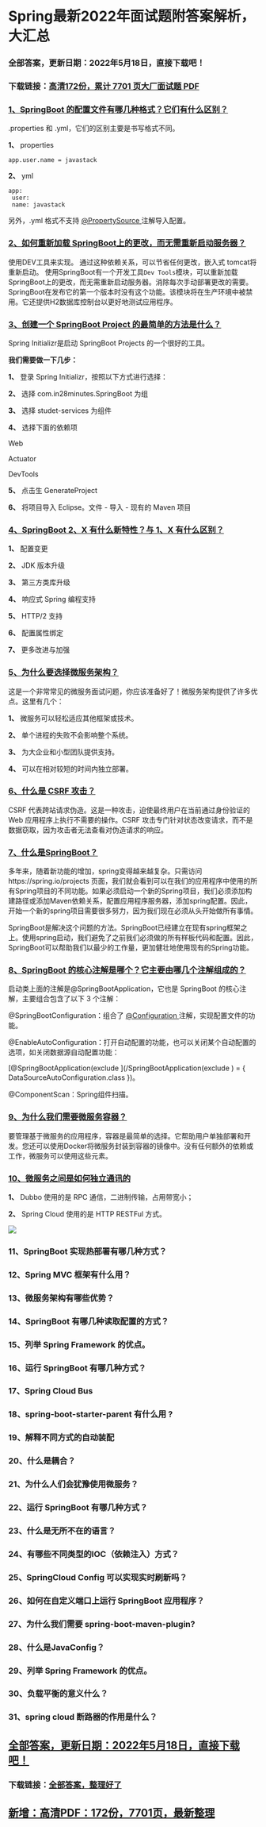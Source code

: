 # Spring最新2022年面试题附答案解析，大汇总


### 全部答案，更新日期：2022年5月18日，直接下载吧！

### 下载链接：[高清172份，累计 7701 页大厂面试题  PDF](https://gitee.com/souyunku/DevBooks/blob/master/docs/index.md)



### [1、SpringBoot 的配置文件有哪几种格式？它们有什么区别？](https://gitee.com/souyunku/DevBooks/blob/master/docs/Spring/Spring最新2021年面试题附答案解析，大汇总.md#1springboot-的配置文件有哪几种格式它们有什么区别)  


.properties 和 .yml，它们的区别主要是书写格式不同。

**1、** properties

```
app.user.name = javastack
```

**2、** yml

```
app:
 user:
 name: javastack
```

另外，.yml 格式不支持 [@PropertySource ](/PropertySource ) 注解导入配置。


### [2、如何重新加载 SpringBoot上的更改，而无需重新启动服务器？](https://gitee.com/souyunku/DevBooks/blob/master/docs/Spring/Spring最新2021年面试题附答案解析，大汇总.md#2如何重新加载-springboot上的更改而无需重新启动服务器)  


使用DEV工具来实现。 通过这种依赖关系，可以节省任何更改，嵌入式 tomcat将重新启动。 使用SpringBoot有一个开发工具`Dev Tools`模块，可以重新加载 SpringBoot上的更改，而无需重新启动服务器。消除每次手动部署更改的需要。 SpringBoot在发布它的第一个版本时没有这个功能。该模块将在生产环境中被禁用。它还提供H2数据库控制台以更好地测试应用程序。


### [3、创建一个 SpringBoot Project 的最简单的方法是什么？](https://gitee.com/souyunku/DevBooks/blob/master/docs/Spring/Spring最新2021年面试题附答案解析，大汇总.md#3创建一个-springboot-project-的最简单的方法是什么)  


Spring Initializr是启动 SpringBoot Projects 的一个很好的工具。

**我们需要做一下几步：**

**1、** 登录 Spring Initializr，按照以下方式进行选择：

**2、** 选择 com.in28minutes.SpringBoot 为组

**3、** 选择 studet-services 为组件

**4、** 选择下面的依赖项

Web

Actuator

DevTools

**5、** 点击生 GenerateProject

**6、** 将项目导入 Eclipse。文件 - 导入 - 现有的 Maven 项目


### [4、SpringBoot 2、X 有什么新特性？与 1、X 有什么区别？](https://gitee.com/souyunku/DevBooks/blob/master/docs/Spring/Spring最新2021年面试题附答案解析，大汇总.md#4springboot-2x-有什么新特性与-1x-有什么区别)  


**1、**  配置变更

**2、**  JDK 版本升级

**3、**  第三方类库升级

**4、**  响应式 Spring 编程支持

**5、**  HTTP/2 支持

**6、**  配置属性绑定

**7、**  更多改进与加强


### [5、为什么要选择微服务架构？](https://gitee.com/souyunku/DevBooks/blob/master/docs/Spring/Spring最新2021年面试题附答案解析，大汇总.md#5为什么要选择微服务架构)  


这是一个非常常见的微服务面试问题，你应该准备好了！微服务架构提供了许多优点。这里有几个：

**1、** 微服务可以轻松适应其他框架或技术。

**2、** 单个进程的失败不会影响整个系统。

**3、** 为大企业和小型团队提供支持。

**4、** 可以在相对较短的时间内独立部署。


### [6、什么是 CSRF 攻击？](https://gitee.com/souyunku/DevBooks/blob/master/docs/Spring/Spring最新2021年面试题附答案解析，大汇总.md#6什么是-csrf-攻击)  


CSRF 代表跨站请求伪造。这是一种攻击，迫使最终用户在当前通过身份验证的Web 应用程序上执行不需要的操作。CSRF 攻击专门针对状态改变请求，而不是数据窃取，因为攻击者无法查看对伪造请求的响应。


### [7、什么是SpringBoot？](https://gitee.com/souyunku/DevBooks/blob/master/docs/Spring/Spring最新2021年面试题附答案解析，大汇总.md#7什么是springboot)  


多年来，随着新功能的增加，spring变得越来越复杂。只需访问https://spring.io/projects 页面，我们就会看到可以在我们的应用程序中使用的所有Spring项目的不同功能。如果必须启动一个新的Spring项目，我们必须添加构建路径或添加Maven依赖关系，配置应用程序服务器，添加spring配置。因此，开始一个新的spring项目需要很多努力，因为我们现在必须从头开始做所有事情。

SpringBoot是解决这个问题的方法。SpringBoot已经建立在现有spring框架之上。使用spring启动，我们避免了之前我们必须做的所有样板代码和配置。因此，SpringBoot可以帮助我们以最少的工作量，更加健壮地使用现有的Spring功能。


### [8、SpringBoot 的核心注解是哪个？它主要由哪几个注解组成的？](https://gitee.com/souyunku/DevBooks/blob/master/docs/Spring/Spring最新2021年面试题附答案解析，大汇总.md#8springboot-的核心注解是哪个它主要由哪几个注解组成的)  


启动类上面的注解是@SpringBootApplication，它也是 SpringBoot 的核心注解，主要组合包含了以下 3 个注解：

@SpringBootConfiguration：组合了 [@Configuration ](/Configuration ) 注解，实现配置文件的功能。

@EnableAutoConfiguration：打开自动配置的功能，也可以关闭某个自动配置的选项，如关闭数据源自动配置功能：

[@SpringBootApplication(exclude ](/SpringBootApplication(exclude ) = { DataSourceAutoConfiguration.class })。

@ComponentScan：Spring组件扫描。


### [9、为什么我们需要微服务容器？](https://gitee.com/souyunku/DevBooks/blob/master/docs/Spring/Spring最新2021年面试题附答案解析，大汇总.md#9为什么我们需要微服务容器)  


要管理基于微服务的应用程序，容器是最简单的选择。它帮助用户单独部署和开发。您还可以使用Docker将微服务封装到容器的镜像中。没有任何额外的依赖或工作，微服务可以使用这些元素。


### [10、微服务之间是如何独⽴通讯的](https://gitee.com/souyunku/DevBooks/blob/master/docs/Spring/Spring最新2021年面试题附答案解析，大汇总.md#10微服务之间是如何独⽴通讯的)  


**1、** Dubbo 使⽤的是 RPC 通信，⼆进制传输，占⽤带宽⼩；

**2、** Spring Cloud 使⽤的是 HTTP RESTFul ⽅式。

![](https://gitee.com/souyunkutech/souyunku-home/raw/master/images/souyunku-web/2020/5/2/01/44/45_2.png#alt=45%5C_2.png)


### 11、SpringBoot 实现热部署有哪几种方式？
### 12、Spring MVC 框架有什么用？
### 13、微服务架构有哪些优势？
### 14、SpringBoot 有哪几种读取配置的方式？
### 15、列举 Spring Framework 的优点。
### 16、运行 SpringBoot 有哪几种方式？
### 17、Spring Cloud Bus
### 18、spring-boot-starter-parent 有什么用 ?
### 19、解释不同方式的自动装配
### 20、什么是耦合？
### 21、为什么人们会犹豫使用微服务？
### 22、运行 SpringBoot 有哪几种方式？
### 23、什么是无所不在的语言？
### 24、有哪些不同类型的IOC（依赖注入）方式？
### 25、SpringCloud Config 可以实现实时刷新吗？
### 26、如何在自定义端口上运行 SpringBoot 应用程序？
### 27、为什么我们需要 spring-boot-maven-plugin?
### 28、什么是JavaConfig？
### 29、列举 Spring Framework 的优点。
### 30、负载平衡的意义什么？
### 31、spring cloud 断路器的作用是什么？





## [全部答案，更新日期：2022年5月18日，直接下载吧！](https://gitee.com/souyunku/DevBooks/blob/master/docs/daan.md)

### 下载链接：[全部答案，整理好了](https://gitee.com/souyunku/DevBooks/blob/master/docs/daan.md)




## [新增：高清PDF：172份，7701页，最新整理](https://gitee.com/souyunku/DevBooks/blob/master/docs/daan.md)





